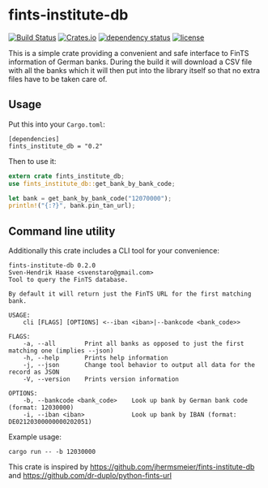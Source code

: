 # fints-institute-db
[![Build Status](https://travis-ci.com/svenstaro/fints-institute-db.svg?branch=master)](https://travis-ci.com/svenstaro/fints-institute-db)
[![Crates.io](https://img.shields.io/crates/v/fints-institute-db.svg)](https://crates.io/crates/fints-institute-db)
[![dependency status](https://deps.rs/repo/github/svenstaro/fints-institute-db/status.svg)](https://deps.rs/repo/github/svenstaro/fints-institute-db)
[![license](http://img.shields.io/badge/license-MIT-blue.svg)](https://github.com/svenstaro/fints-institute-db/blob/master/LICENSE)

This is a simple crate providing a convenient and safe interface to FinTS information of German banks.
During the build it will download a CSV file with all the banks which it will then put into the library itself so that no extra files have to be taken care of.

## Usage

Put this into your `Cargo.toml`:

    [dependencies]
    fints_institute_db = "0.2"

Then to use it:

```rust
extern crate fints_institute_db;
use fints_institute_db::get_bank_by_bank_code;

let bank = get_bank_by_bank_code("12070000");
println!("{:?}", bank.pin_tan_url);
```

## Command line utility

Additionally this crate includes a CLI tool for your convenience:

    fints-institute-db 0.2.0
    Sven-Hendrik Haase <svenstaro@gmail.com>
    Tool to query the FinTS database.
    
    By default it will return just the FinTS URL for the first matching bank.
    
    USAGE:
        cli [FLAGS] [OPTIONS] <--iban <iban>|--bankcode <bank_code>>
    
    FLAGS:
        -a, --all        Print all banks as opposed to just the first matching one (implies --json)
        -h, --help       Prints help information
        -j, --json       Change tool behavior to output all data for the record as JSON
        -V, --version    Prints version information
    
    OPTIONS:
        -b, --bankcode <bank_code>    Look up bank by German bank code (format: 12030000)
        -i, --iban <iban>             Look up bank by IBAN (format: DE02120300000000202051)

Example usage:

    cargo run -- -b 12030000

This crate is inspired by https://github.com/jhermsmeier/fints-institute-db and https://github.com/dr-duplo/python-fints-url
